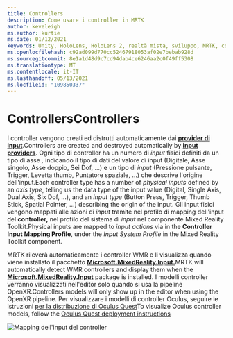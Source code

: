 ```yaml
---
title: Controllers
description: Come usare i controller in MRTK
author: keveleigh
ms.author: kurtie
ms.date: 01/12/2021
keywords: Unity, HoloLens, HoloLens 2, realtà mista, sviluppo, MRTK, controller,
ms.openlocfilehash: c92ad099d770cc52467918053af02e7bebab928d
ms.sourcegitcommit: 8e1a1d48d9c7cd94dab4ce6246aa2c0f49ff5308
ms.translationtype: MT
ms.contentlocale: it-IT
ms.lasthandoff: 05/13/2021
ms.locfileid: "109850337"
---
```

# <a name="controllers"></a><span data-ttu-id="b05f4-104">Controllers</span><span class="sxs-lookup"><span data-stu-id="b05f4-104">Controllers</span></span>

<span data-ttu-id="b05f4-105">I controller vengono creati ed distrutti automaticamente dai [**provider di input**](input-providers.md).</span><span class="sxs-lookup"><span data-stu-id="b05f4-105">Controllers are created and destroyed automatically by [**input providers**](input-providers.md).</span></span> <span data-ttu-id="b05f4-106">Ogni tipo di controller ha un numero di *input* fisici definiti da un tipo di asse *,* indicando il tipo di dati del valore di input (Digitale, Asse singolo, Asse doppio, Sei Dof, ...) e un tipo di *input* (Pressione pulsante, Trigger, Levetta thumb, Puntatore spaziale, ...) che descrive l'origine dell'input.</span><span class="sxs-lookup"><span data-stu-id="b05f4-106">Each controller type has a number of *physical inputs* defined by an *axis type*, telling us the data type of the input value (Digital, Single Axis, Dual Axis, Six Dof, ...), and an *input type* (Button Press, Trigger, Thumb Stick, Spatial Pointer, ...) describing the origin of the input.</span></span> <span data-ttu-id="b05f4-107">Gli input fisici vengono mappati alle azioni di *input* tramite nel profilo di mapping dell'input del **controller,** nel profilo del sistema di *input* nel componente Mixed Reality Toolkit.</span><span class="sxs-lookup"><span data-stu-id="b05f4-107">Physical inputs are mapped to *input actions* via in the **Controller Input Mapping Profile**, under the *Input System Profile* in the Mixed Reality Toolkit component.</span></span>

<span data-ttu-id="b05f4-108">MRTK rileverà automaticamente i controller WMR e li visualizza quando viene installato il pacchetto [**Microsoft.MixedReality.Input.**](/windows/mixed-reality/develop/unity/unity-reverb-g2-controllers#installing-microsoftmixedrealityinput-with-the-mixed-reality-feature-tool)</span><span class="sxs-lookup"><span data-stu-id="b05f4-108">MRTK will automatically detect WMR controllers and display them when the [**Microsoft.MixedReality.Input**](/windows/mixed-reality/develop/unity/unity-reverb-g2-controllers#installing-microsoftmixedrealityinput-with-the-mixed-reality-feature-tool) package is installed.</span></span> <span data-ttu-id="b05f4-109">I modelli controller verranno visualizzati nell'editor solo quando si usa la pipeline OpenXR.</span><span class="sxs-lookup"><span data-stu-id="b05f4-109">Controllers models will only show up in the editor when using the OpenXR pipeline.</span></span> <span data-ttu-id="b05f4-110">Per visualizzare i modelli di controller Oculus, seguire le istruzioni [per la distribuzione di Oculus Quest](/windows/mixed-reality/mrtk-unity/supported-devices/oculus-quest-mrtk.md)</span><span class="sxs-lookup"><span data-stu-id="b05f4-110">To visualize Oculus controller models, follow the [Oculus Quest deployment instructions](/windows/mixed-reality/mrtk-unity/supported-devices/oculus-quest-mrtk.md)</span></span>

![Mapping dell'input del controller](../images/input/ControllerInputMapping.png)